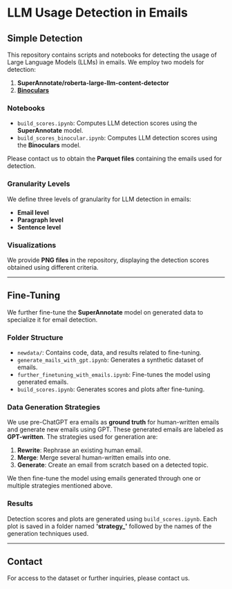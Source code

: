 # LLM Usage Detection in Emails

## Simple Detection

This repository contains scripts and notebooks for detecting the usage of Large Language Models (LLMs) in emails. We employ two models for detection:

1. **SuperAnnotate/roberta-large-llm-content-detector**
2. **[Binoculars](https://arxiv.org/abs/2401.12070)**

### Notebooks

- `build_scores.ipynb`: Computes LLM detection scores using the **SuperAnnotate** model.
- `build_scores_binocular.ipynb`: Computes LLM detection scores using the **Binoculars** model.

Please contact us to obtain the **Parquet files** containing the emails used for detection.

### Granularity Levels

We define three levels of granularity for LLM detection in emails:

- **Email level**
- **Paragraph level**
- **Sentence level**

### Visualizations

We provide **PNG files** in the repository, displaying the detection scores obtained using different criteria.

---

## Fine-Tuning

We further fine-tune the **SuperAnnotate** model on generated data to specialize it for email detection.

### Folder Structure

- `newdata/`: Contains code, data, and results related to fine-tuning.
- `generate_mails_with_gpt.ipynb`: Generates a synthetic dataset of emails.
- `further_finetuning_with_emails.ipynb`: Fine-tunes the model using generated emails.
- `build_scores.ipynb`: Generates scores and plots after fine-tuning.

### Data Generation Strategies

We use pre-ChatGPT era emails as **ground truth** for human-written emails and generate new emails using GPT. These generated emails are labeled as **GPT-written**. The strategies used for generation are:

1. **Rewrite**: Rephrase an existing human email.
2. **Merge**: Merge several human-written emails into one.
3. **Generate**: Create an email from scratch based on a detected topic.

We then fine-tune the model using emails generated through one or multiple strategies mentioned above.

### Results

Detection scores and plots are generated using `build_scores.ipynb`. Each plot is saved in a folder named **'strategy_'** followed by the names of the generation techniques used.

---

## Contact

For access to the dataset or further inquiries, please contact us.

